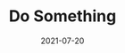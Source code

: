 ---
title: Do Something
date: 2021-07-20
publishedOn: Netlify
thumb: ./thumb.png
url: https://do-something-app.netlify.app/
---